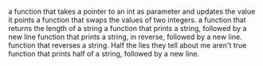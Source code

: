 a function that takes a pointer to an int as parameter and updates the value it points
a function that swaps the values of two integers.
a function that returns the length of a string
a function that prints a string, followed by a new line
function that prints a string, in reverse, followed by a new line.
function that reverses a string.
Half the lies they tell about me aren't true
function that prints half of a string, followed by a new line.
